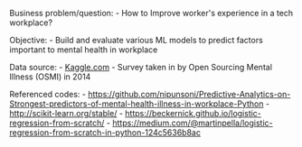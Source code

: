 Business problem/question:
	- How to Improve worker's experience in a tech workplace?

Objective:
	- Build and evaluate various ML models to predict factors important to mental health in workplace

Data source: 
    - [Kaggle.com](https://www.kaggle.com/osmi/mental-health-in-tech-survey)
	- Survey taken in by Open Sourcing Mental Illness (OSMI) in 2014

Referenced codes:
    - https://github.com/nipunsoni/Predictive-Analytics-on-Strongest-predictors-of-mental-health-illness-in-workplace-Python
    - http://scikit-learn.org/stable/ 
    - https://beckernick.github.io/logistic-regression-from-scratch/
    - https://medium.com/@martinpella/logistic-regression-from-scratch-in-python-124c5636b8ac


